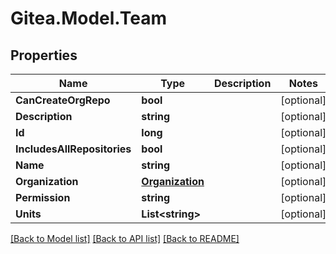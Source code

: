 
# Gitea.Model.Team

## Properties

Name | Type | Description | Notes
------------ | ------------- | ------------- | -------------
**CanCreateOrgRepo** | **bool** |  | [optional] 
**Description** | **string** |  | [optional] 
**Id** | **long** |  | [optional] 
**IncludesAllRepositories** | **bool** |  | [optional] 
**Name** | **string** |  | [optional] 
**Organization** | [**Organization**](Organization.md) |  | [optional] 
**Permission** | **string** |  | [optional] 
**Units** | **List&lt;string&gt;** |  | [optional] 

[[Back to Model list]](../README.md#documentation-for-models)
[[Back to API list]](../README.md#documentation-for-api-endpoints)
[[Back to README]](../README.md)

